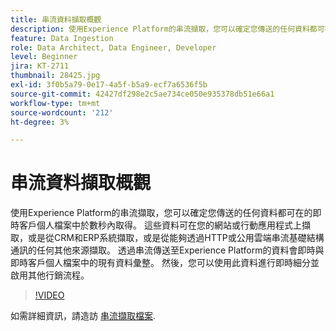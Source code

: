 ```yaml
---
title: 串流資料擷取概觀
description: 使用Experience Platform的串流擷取，您可以確定您傳送的任何資料都可在的即時客戶個人檔案中於數秒內取得。 這些資料可在您的網站或行動應用程式上擷取，或是從CRM和ERP系統擷取，或是從能夠透過HTTP或公用雲端串流基礎結構通訊的任何其他來源擷取。 透過串流傳送至Experience Platform的資料會即時與即時客戶個人檔案中的現有資料彙整。 然後，您可以使用此資料進行即時細分並啟用其他行銷流程。
feature: Data Ingestion
role: Data Architect, Data Engineer, Developer
level: Beginner
jira: KT-2711
thumbnail: 28425.jpg
exl-id: 3f0b5a79-0e17-4a5f-b5a9-ecf7a6536f5b
source-git-commit: 42427df298e2c5ae734ce050e935378db51e66a1
workflow-type: tm+mt
source-wordcount: '212'
ht-degree: 3%

---
```


# 串流資料擷取概觀

使用Experience Platform的串流擷取，您可以確定您傳送的任何資料都可在的即時客戶個人檔案中於數秒內取得。 這些資料可在您的網站或行動應用程式上擷取，或是從CRM和ERP系統擷取，或是從能夠透過HTTP或公用雲端串流基礎結構通訊的任何其他來源擷取。 透過串流傳送至Experience Platform的資料會即時與即時客戶個人檔案中的現有資料彙整。 然後，您可以使用此資料進行即時細分並啟用其他行銷流程。

>[!VIDEO](https://video.tv.adobe.com/v/28425?quality=12&learn=on)

如需詳細資訊，請造訪 [串流擷取檔案](https://experienceleague.adobe.com/docs/experience-platform/ingestion/streaming/overview.html?lang=zh-Hant).